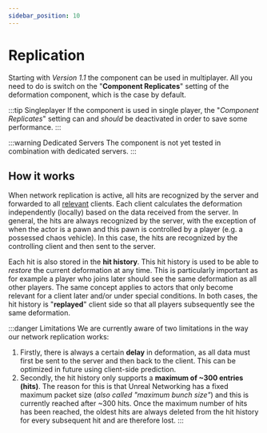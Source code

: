 ```yaml
---
sidebar_position: 10
---
```


# Replication

Starting with *Version 1.1* the component can be used in multiplayer. All you need to do is switch on the "**Component Replicates**" setting of the deformation component, which is the case by default. 

:::tip Singleplayer
If the component is used in single player, the "*Component Replicates*" setting can and *should* be deactivated in order to save some performance.
:::

:::warning Dedicated Servers
The component is not yet tested in combination with dedicated servers.
:::
## How it works

When network replication is active, all hits are recognized by the server and forwarded to all [relevant](https://dev.epicgames.com/community/learning/tutorials/8x3/multiplayer-networking-part-3-network-relevancy) clients. Each client calculates the deformation independently (locally) based on the data received from the server. In general, the hits are always recognized by the server, with the exception of when the actor is a pawn and this pawn is controlled by a player (e.g. a possessed chaos vehicle). In this case, the hits are recognized by the controlling client and then sent to the server.

Each hit is also stored in the **hit history**. This hit history is used to be able to *restore* the current deformation at any time. This is particularly important as for example a player who joins later should see the same deformation as all other players. The same concept applies to actors that only become relevant for a client later and/or under special conditions. In both cases, the hit history is "**replayed**" client side so that all players subsequently see the same deformation.

:::danger Limitations
We are currently aware of two limitations in the way our network replication works:
1. Firstly, there is always a certain **delay** in deformation, as all data must first be sent to the server and then back to the client. This can be optimized in future using client-side prediction.
2. Secondly, the hit history only supports a **maximum of ~300 entries (hits)**. The reason for this is that Unreal Networking has a fixed maximum packet size (*also called "maximum bunch size"*) and this is currently reached after ~300 hits. Once the maximum number of hits has been reached, the oldest hits are always deleted from the hit history for every subsequent hit and are therefore lost.
:::